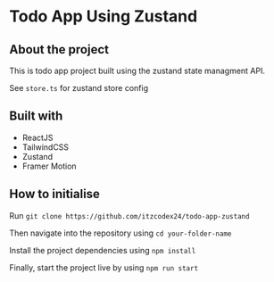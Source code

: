 # Todo App Using Zustand

## About the project

This is todo app project built using the zustand state managment API.

See `store.ts` for zustand store config

## Built with

- ReactJS
- TailwindCSS
- Zustand
- Framer Motion

## How to initialise

Run `git clone https://github.com/itzcodex24/todo-app-zustand`

Then navigate into the repository using `cd your-folder-name`

Install the project dependencies using `npm install`

Finally, start the project live by using `npm run start`
